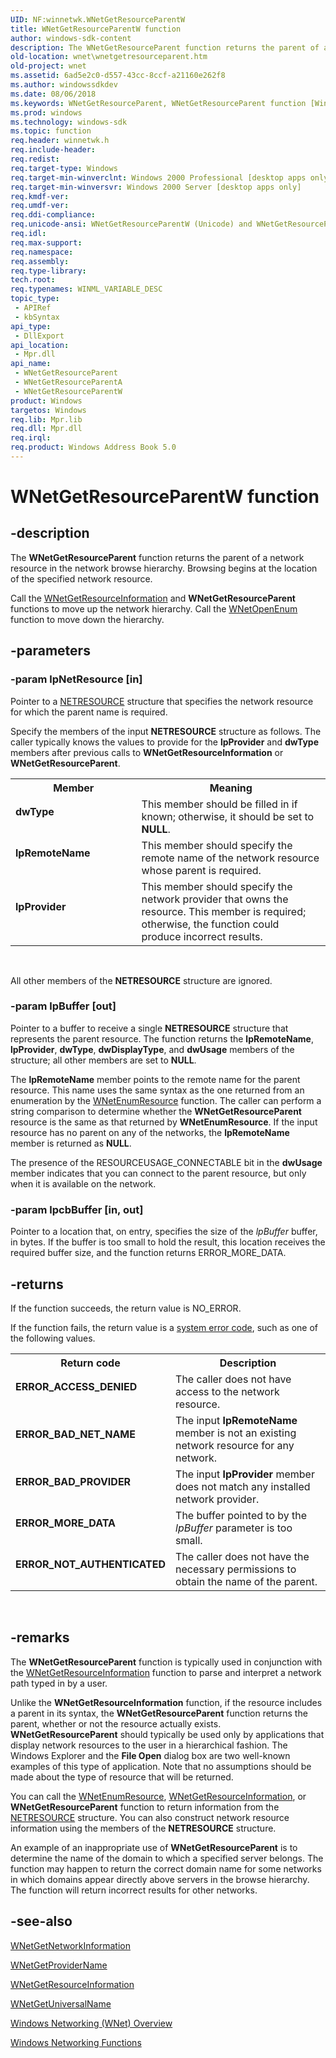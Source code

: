 ```yaml
---
UID: NF:winnetwk.WNetGetResourceParentW
title: WNetGetResourceParentW function
author: windows-sdk-content
description: The WNetGetResourceParent function returns the parent of a network resource in the network browse hierarchy. Browsing begins at the location of the specified network resource.
old-location: wnet\wnetgetresourceparent.htm
old-project: wnet
ms.assetid: 6ad5e2c0-d557-43cc-8ccf-a21160e262f8
ms.author: windowssdkdev
ms.date: 08/06/2018
ms.keywords: WNetGetResourceParent, WNetGetResourceParent function [Windows Networking (WNet)], WNetGetResourceParentA, WNetGetResourceParentW, _win32_wnetgetresourceparent, dwType, lpProvider, lpRemoteName, winnetwk/WNetGetResourceParent, winnetwk/WNetGetResourceParentA, winnetwk/WNetGetResourceParentW, wnet.wnetgetresourceparent
ms.prod: windows
ms.technology: windows-sdk
ms.topic: function
req.header: winnetwk.h
req.include-header: 
req.redist: 
req.target-type: Windows
req.target-min-winverclnt: Windows 2000 Professional [desktop apps only]
req.target-min-winversvr: Windows 2000 Server [desktop apps only]
req.kmdf-ver: 
req.umdf-ver: 
req.ddi-compliance: 
req.unicode-ansi: WNetGetResourceParentW (Unicode) and WNetGetResourceParentA (ANSI)
req.idl: 
req.max-support: 
req.namespace: 
req.assembly: 
req.type-library: 
tech.root: 
req.typenames: WINML_VARIABLE_DESC
topic_type:
 - APIRef
 - kbSyntax
api_type:
 - DllExport
api_location:
 - Mpr.dll
api_name:
 - WNetGetResourceParent
 - WNetGetResourceParentA
 - WNetGetResourceParentW
product: Windows
targetos: Windows
req.lib: Mpr.lib
req.dll: Mpr.dll
req.irql: 
req.product: Windows Address Book 5.0
---
```


# WNetGetResourceParentW function


## -description


The
				<b>WNetGetResourceParent</b> function returns the parent of a network resource in the network browse hierarchy. Browsing begins at the location of the specified network resource.

Call the 
<a href="https://msdn.microsoft.com/19273874-adf1-4ffb-8b83-0eaa64e4622e">WNetGetResourceInformation</a> and 
<b>WNetGetResourceParent</b> functions to move up the network hierarchy. Call the 
<a href="https://msdn.microsoft.com/d99a549a-bf27-497f-a3be-bbe2c668bf90">WNetOpenEnum</a> function to move down the hierarchy.


## -parameters




### -param lpNetResource [in]

Pointer to a 
<a href="https://msdn.microsoft.com/c53d078e-188a-4371-bdb9-fc023bc0c1ba">NETRESOURCE</a> structure that specifies the network resource for which the parent name is required. 




Specify the members of the input 
<b>NETRESOURCE</b> structure as follows. The caller typically knows the values to provide for the <b>lpProvider</b> and <b>dwType</b> members after previous calls to 
<b>WNetGetResourceInformation</b> or 
<b>WNetGetResourceParent</b>.

<table>
<tr>
<th>Member</th>
<th>Meaning</th>
</tr>
<tr>
<td width="40%"><a id="dwType"></a><a id="dwtype"></a><a id="DWTYPE"></a><dl>
<dt><b><b>dwType</b></b></dt>
</dl>
</td>
<td width="60%">
This member should be filled in if known; otherwise, it should be set to <b>NULL</b>.

</td>
</tr>
<tr>
<td width="40%"><a id="lpRemoteName"></a><a id="lpremotename"></a><a id="LPREMOTENAME"></a><dl>
<dt><b><b>lpRemoteName</b></b></dt>
</dl>
</td>
<td width="60%">
This member should specify the remote name of the network resource whose parent is required.

</td>
</tr>
<tr>
<td width="40%"><a id="lpProvider"></a><a id="lpprovider"></a><a id="LPPROVIDER"></a><dl>
<dt><b><b>lpProvider</b></b></dt>
</dl>
</td>
<td width="60%">
This member should specify the network provider that owns the resource. This member is required; otherwise, the function could produce incorrect results.

</td>
</tr>
</table>
 

All other members of the 
<b>NETRESOURCE</b> structure are ignored.


### -param lpBuffer [out]

Pointer to a buffer to receive a single 
<b>NETRESOURCE</b> structure that represents the parent resource. The function returns the <b>lpRemoteName</b>, <b>lpProvider</b>, <b>dwType</b>, <b>dwDisplayType</b>, and <b>dwUsage</b> members of the structure; all other members are set to <b>NULL</b>. 




The <b>lpRemoteName</b> member points to the remote name for the parent resource. This name uses the same syntax as the one returned from an enumeration by the 
<a href="https://msdn.microsoft.com/2c58c6d0-d5fe-447e-be39-df34072c160e">WNetEnumResource</a> function. The caller can perform a string comparison to determine whether the 
<b>WNetGetResourceParent</b> resource is the same as that returned by 
<b>WNetEnumResource</b>. If the input resource has no parent on any of the networks, the <b>lpRemoteName</b> member is returned as <b>NULL</b>.

The presence of the RESOURCEUSAGE_CONNECTABLE bit in the <b>dwUsage</b> member indicates that you can connect to the parent resource, but only when it is available on the network.


### -param lpcbBuffer [in, out]

Pointer to a location that, on entry, specifies the size of the <i>lpBuffer</i> buffer, in bytes. If the buffer is too small to hold the result, this location receives the required buffer size, and the function returns ERROR_MORE_DATA.


## -returns



If the function succeeds, the return value is NO_ERROR.

If the function fails, the return value is a 
<a href="https://msdn.microsoft.com/4a3a8feb-a05f-4614-8f04-1f507da7e5b7">system error code</a>, such as one of the following values.

<table>
<tr>
<th>Return code</th>
<th>Description</th>
</tr>
<tr>
<td width="40%">
<dl>
<dt><b>ERROR_ACCESS_DENIED</b></dt>
</dl>
</td>
<td width="60%">
The caller does not have access to the network resource.

</td>
</tr>
<tr>
<td width="40%">
<dl>
<dt><b>ERROR_BAD_NET_NAME</b></dt>
</dl>
</td>
<td width="60%">
The input <b>lpRemoteName</b> member is not an existing network resource for any network.

</td>
</tr>
<tr>
<td width="40%">
<dl>
<dt><b>ERROR_BAD_PROVIDER</b></dt>
</dl>
</td>
<td width="60%">
The input <b>lpProvider</b> member does not match any installed network provider.

</td>
</tr>
<tr>
<td width="40%">
<dl>
<dt><b>ERROR_MORE_DATA</b></dt>
</dl>
</td>
<td width="60%">
The buffer pointed to by the <i>lpBuffer</i> parameter is too small.

</td>
</tr>
<tr>
<td width="40%">
<dl>
<dt><b>ERROR_NOT_AUTHENTICATED</b></dt>
</dl>
</td>
<td width="60%">
The caller does not have the necessary permissions to obtain the name of the parent.

</td>
</tr>
</table>
 




## -remarks



The 
<b>WNetGetResourceParent</b> function is typically used in conjunction with the 
<a href="https://msdn.microsoft.com/19273874-adf1-4ffb-8b83-0eaa64e4622e">WNetGetResourceInformation</a> function to parse and interpret a network path typed in by a user.

Unlike the 
<b>WNetGetResourceInformation</b> function, if the resource includes a parent in its syntax, the 
<b>WNetGetResourceParent</b> function returns the parent, whether or not the resource actually exists. 
<b>WNetGetResourceParent</b> should typically be used only by applications that display network resources to the user in a hierarchical fashion. The Windows Explorer and the <b>File Open</b> dialog box are two well-known examples of this type of application. Note that no assumptions should be made about the type of resource that will be returned.

You can call the 
<a href="https://msdn.microsoft.com/2c58c6d0-d5fe-447e-be39-df34072c160e">WNetEnumResource</a>, 
<a href="https://msdn.microsoft.com/19273874-adf1-4ffb-8b83-0eaa64e4622e">WNetGetResourceInformation</a>, or 
<b>WNetGetResourceParent</b> function to return information from the 
<a href="https://msdn.microsoft.com/c53d078e-188a-4371-bdb9-fc023bc0c1ba">NETRESOURCE</a> structure. You can also construct network resource information using the members of the 
<b>NETRESOURCE</b> structure.

An example of an inappropriate use of 
<b>WNetGetResourceParent</b> is to determine the name of the domain to which a specified server belongs. The function may happen to return the correct domain name for some networks in which domains appear directly above servers in the browse hierarchy. The function will return incorrect results for other networks.




## -see-also




<a href="https://msdn.microsoft.com/df190133-b73b-4f3e-aaee-4095cd619065">WNetGetNetworkInformation</a>



<a href="https://msdn.microsoft.com/c1369098-c574-4d5f-8051-ca5aa548e63f">WNetGetProviderName</a>



<a href="https://msdn.microsoft.com/19273874-adf1-4ffb-8b83-0eaa64e4622e">WNetGetResourceInformation</a>



<a href="https://msdn.microsoft.com/12c02092-f2d5-4477-92a7-ae075b8a243a">WNetGetUniversalName</a>



<a href="https://msdn.microsoft.com/7668ac55-7104-4ddb-88eb-920cfe4e36fd">Windows
		  Networking (WNet) Overview</a>



<a href="https://msdn.microsoft.com/95e30f8f-a326-424d-bd80-5fc9b3078dad">Windows
		  Networking Functions</a>
 

 

